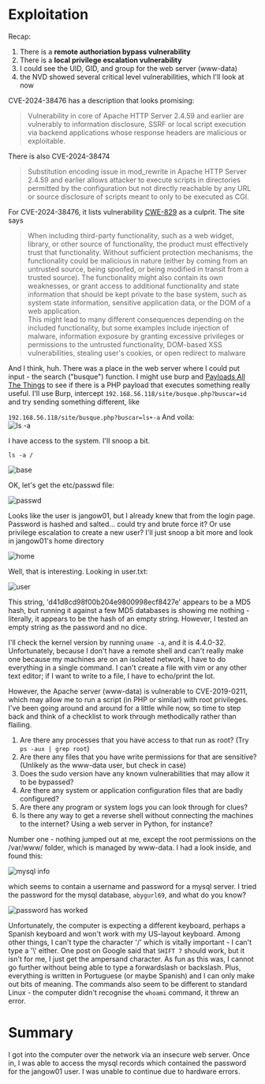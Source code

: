 # Exploitation

Recap: 
1. There is a **remote authoriation bypass vulnerability**
2. There is a **local privilege escalation vulnerability**
3. I could see the UID, GID, and group for the web server (www-data)
4. the NVD showed several critical level vulnerabilities, which I'll look at now

CVE-2024-38476 has a description that looks promising:
> Vulnerability in core of Apache HTTP Server 2.4.59 and earlier are vulnerably to information disclosure, SSRF or local script execution via backend applications whose response headers are malicious or exploitable.

There is also CVE-2024-38474
> Substitution encoding issue in mod_rewrite in Apache HTTP Server 2.4.59 and earlier allows attacker to execute scripts in directories permitted by the configuration but not directly reachable by any URL or source disclosure of scripts meant to only to be executed as CGI.

For CVE-2024-38476, it lists vulnerability [CWE-829](https://cwe.mitre.org/data/definitions/829.html) as a culprit. The site says

>When including third-party functionality, such as a web widget, library, or other source of functionality, the product must effectively trust that functionality. Without sufficient protection mechanisms, the functionality could be malicious in nature (either by coming from an untrusted source, being spoofed, or being modified in transit from a trusted source). The functionality might also contain its own weaknesses, or grant access to additional functionality and state information that should be kept private to the base system, such as system state information, sensitive application data, or the DOM of a web application.<br>
This might lead to many different consequences depending on the included functionality, but some examples include injection of malware, information exposure by granting excessive privileges or permissions to the untrusted functionality, DOM-based XSS vulnerabilities, stealing user's cookies, or open redirect to malware

And I think, huh. There was a place in the web server where I could put input - the search ("busque") function. I might use burp and [Payloads All The Things](https://swisskyrepo.github.io/PayloadsAllTheThings/) to see if there is a PHP payload that executes something really useful. I'll use Burp, intercept `192.168.56.118/site/busque.php?buscar=id` and try sending something different, like

`192.168.56.118/site/busque.php?buscar=ls+-a`
And voila:<br>
![ls -a](images/ls_a.png)

I have access to the system. I'll snoop a bit.

`ls -a /`

![base](images/base.png)

OK, let's get the etc/passwd file:

![passwd](images/passwd.png)

Looks like the user is jangow01, but I already knew that from the login page. Password is hashed and salted... could try and brute force it? Or use privilege escalation to create a new user? I'll just snoop a bit more and look in jangow01's home directory

![home](images/home.png)

Well, that is interesting. Looking in user.txt:

![user](images/user_txt.png)

This string, 'd41d8cd98f00b204e9800998ecf8427e' appears to be a MD5 hash, but running it against a few MD5 databases is showing me nothing - literally, it appears to be the hash of an empty string. However, I tested an empty string as the password and no dice.

I'll check the kernel version by running `uname -a`, and it is 4.4.0-32.
Unfortunately, because I don't have a remote shell and can't really make one because my machines are on an isolated network, I have to do everything in a single command. I can't create a file with vim or any other text editor; if I want to write to a file, I have to echo/print the lot.

However, the Apache server (www-data) is vulnerable to CVE-2019-0211, which may allow me to run a script (in PHP or similar) with root privileges. I've been going around and around for a little while now, so time to step back and think of a checklist to work through methodically rather than flailing.

1. Are there any processes that you have access to that run as root? (Try `ps -aux | grep root`)
2. Are there any files that you have write permissions for that are sensitive? (Unlikely as the www-data user, but check in case)
3. Does the sudo version have any known vulnerabilities that may allow it to be bypassed?
4. Are there any system or application configuration files that are badly configured? 
5. Are there any program or system logs you can look through for clues?
6. Is there any way to get a reverse shell without connecting the machines to the internet? Using a web server in Python, for instance?

Number one - nothing jumped out at me, except the root permissions on the /var/www/ folder, which is managed by www-data. I had a look inside, and found this:

![mysql info](images/mysql.png)

which seems to contain a username and password for a mysql server. I tried the password for the mysql database, `abygurl69`, and what do you know?

![password has worked](images/broken.png)

Unfortunately, the computer is expecting a different keyboard, perhaps a Spanish keyboard and won't work with my US-layout keyboard. Among other things, I can't type the character '/' which is vitally important - I can't type a '\\' either. One post on Google said that `SHIFT 7` should work, but it isn't for me, I just get the ampersand character. As fun as this was, I cannot go further without being able to type a forwardslash or backslash. Plus, everything is written in Portuguese (or maybe Spanish) and I can only make out bits of meaning. The commands also seem to be different to standard Linux - the computer didn't recognise the `whoami` command, it threw an error.

# Summary

I got into the computer over the network via an insecure web server. Once in, I was able to access the mysql records which contained the password for the jangow01 user. I was unable to continue due to hardware errors.
